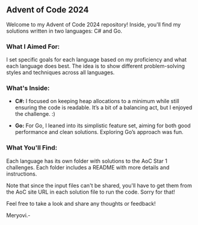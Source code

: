 ## Advent of Code 2024

Welcome to my Advent of Code 2024 repository! Inside, you'll find my solutions written in two languages: C# and Go.

### What I Aimed For:

I set specific goals for each language based on my proficiency and what each language does best. The idea is to show different problem-solving styles and techniques across all languages.

### What's Inside:

-   **C#:** I focused on keeping heap allocations to a minimum while still ensuring the code is readable. It’s a bit of a balancing act, but I enjoyed the challenge. :)

-   **Go:** For Go, I leaned into its simplistic feature set, aiming for both good performance and clean solutions. Exploring Go’s approach was fun.

### What You'll Find:

Each language has its own folder with solutions to the AoC Star 1 challenges. Each folder includes a README with more details and instructions.

Note that since the input files can't be shared, you'll have to get them from the AoC site URL in each solution file to run the code. Sorry for that!

Feel free to take a look and share any thoughts or feedback!

Meryovi.-

